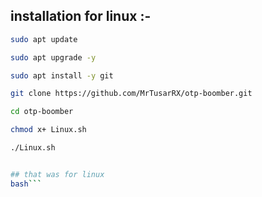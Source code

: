 ## installation for linux :-

```Bash
sudo apt update

sudo apt upgrade -y

sudo apt install -y git

git clone https://github.com/MrTusarRX/otp-boomber.git

cd otp-boomber 

chmod x+ Linux.sh

./Linux.sh


## that was for linux 
bash```
